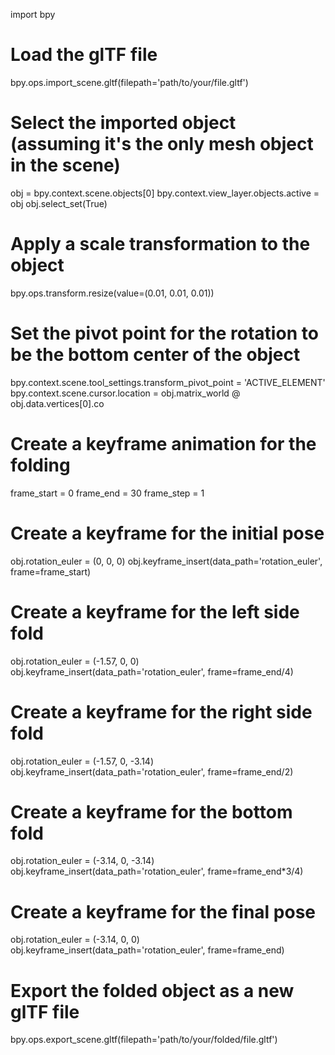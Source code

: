 import bpy

# Load the glTF file
bpy.ops.import_scene.gltf(filepath='path/to/your/file.gltf')

# Select the imported object (assuming it's the only mesh object in the scene)
obj = bpy.context.scene.objects[0]
bpy.context.view_layer.objects.active = obj
obj.select_set(True)

# Apply a scale transformation to the object
bpy.ops.transform.resize(value=(0.01, 0.01, 0.01))

# Set the pivot point for the rotation to be the bottom center of the object
bpy.context.scene.tool_settings.transform_pivot_point = 'ACTIVE_ELEMENT'
bpy.context.scene.cursor.location = obj.matrix_world @ obj.data.vertices[0].co

# Create a keyframe animation for the folding
frame_start = 0
frame_end = 30
frame_step = 1

# Create a keyframe for the initial pose
obj.rotation_euler = (0, 0, 0)
obj.keyframe_insert(data_path='rotation_euler', frame=frame_start)

# Create a keyframe for the left side fold
obj.rotation_euler = (-1.57, 0, 0)
obj.keyframe_insert(data_path='rotation_euler', frame=frame_end/4)

# Create a keyframe for the right side fold
obj.rotation_euler = (-1.57, 0, -3.14)
obj.keyframe_insert(data_path='rotation_euler', frame=frame_end/2)

# Create a keyframe for the bottom fold
obj.rotation_euler = (-3.14, 0, -3.14)
obj.keyframe_insert(data_path='rotation_euler', frame=frame_end*3/4)

# Create a keyframe for the final pose
obj.rotation_euler = (-3.14, 0, 0)
obj.keyframe_insert(data_path='rotation_euler', frame=frame_end)

# Export the folded object as a new glTF file
bpy.ops.export_scene.gltf(filepath='path/to/your/folded/file.gltf')
